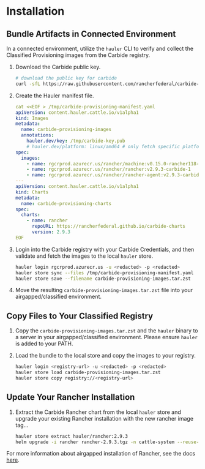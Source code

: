 # Installation

## Bundle Artifacts in Connected Environment

In a connected environment, utilize the `hauler` CLI to verify and collect the Classified Provisioning images from the Carbide registry.

1. Download the Carbide public key.

    ```bash
    # download the public key for carbide
    curl -sfL https://raw.githubusercontent.com/rancherfederal/carbide-releases/main/carbide-key.pub -o /tmp/carbide-key.pub
    ```

1. Create the Hauler manifest file.

    ```yaml
    cat <<EOF > /tmp/carbide-provisioning-manifest.yaml
    apiVersion: content.hauler.cattle.io/v1alpha1
    kind: Images
    metadata:
      name: carbide-provisioning-images
      annotations:
        hauler.dev/key: /tmp/carbide-key.pub
        # hauler.dev/platform: linux/amd64 # only fetch specific platform/architecture
    spec:
      images:
        - name: rgcrprod.azurecr.us/rancher/machine:v0.15.0-rancher118-carbide-1
        - name: rgcrprod.azurecr.us/rancher/rancher:v2.9.3-carbide-1
        - name: rgcrprod.azurecr.us/rancher/rancher-agent:v2.9.3-carbide-1
    ---
    apiVersion: content.hauler.cattle.io/v1alpha1
    kind: Charts
    metadata:
      name: carbide-provisioning-charts
    spec:
      charts:
        - name: rancher
          repoURL: https://rancherfederal.github.io/carbide-charts
          version: 2.9.3
    EOF
    ```

2. Login into the Carbide registry with your Carbide Credentials, and then validate and fetch the images to the local `hauler` store.

    ```bash
    hauler login rgcrprod.azurecr.us -u <redacted> -p <redacted>
    hauler store sync --files /tmp/carbide-provisioning-manifest.yaml
    hauler store save --filename carbide-provisioning-images.tar.zst
    ```

3. Move the resulting `carbide-provisioning-images.tar.zst` file into your airgapped/classified environment.

## Copy Files to Your Classified Registry

1. Copy the `carbide-provisioning-images.tar.zst` and the `hauler` binary to a server in your airgapped/classified environment. Please ensure `hauler` is added to your PATH.

2. Load the bundle to the local store and copy the images to your registry.

    ```bash
    hauler login <registry-url> -u <redacted> -p <redacted>
    hauler store load carbide-provisioning-images.tar.zst
    hauler store copy registry://<registry-url>
    ```

## Update Your Rancher Installation

1. Extract the Carbide Rancher chart from the local `hauler` store and upgrade your existing Rancher installation with the new rancher image tag...

    ```bash
    hauler store extract hauler/rancher:2.9.3
    helm upgrade -i rancher rancher-2.9.3.tgz -n cattle-system --reuse-values --set rancherImageTag=v2.9.3-carbide-1
    ```

For more information about airgapped installation of Rancher, see the docs [here](https://ranchermanager.docs.rancher.com/getting-started/installation-and-upgrade/other-installation-methods/airgapped-helm-cli-install).


